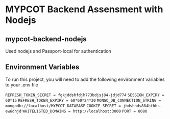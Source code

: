 # MYPCOT Backend  Assensment with Nodejs
## mypcot-backend-nodejs
Used nodejs and Passport-local for authentication




## Environment Variables

To run this project, you will need to add the following environment variables to your .env file

`REFRESH_TOKEN_SECRET = fgkjddshfdjh773bdjsj84-jdjd774`
`SESSION_EXPIRY = 60*15`
`REFRESH_TOKEN_EXPIRY = 60*60*24*30`
`MONGO_DB_CONNECTION_STRING = mongodb://localhost/MYPCOT_DATABASE`
`COOKIE_SECRET = jhdshhds884hfhhs-ew6dhjd`
`WHITELISTED_DOMAINS = http://localhost:3000`
`PORT = 8080`


